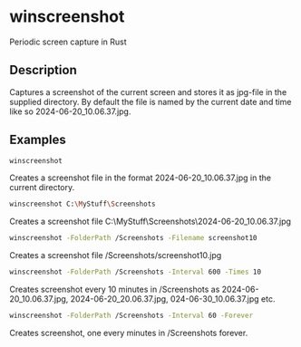 # winscreenshot
Periodic screen capture in Rust

## Description
Captures a screenshot of the current screen and stores it as jpg-file in the supplied directory. By default the file is named by the current date and time like so 2024-06-20_10.06.37.jpg.

## Examples

```bash    
winscreenshot
```
Creates a screenshot file in the format 2024-06-20_10.06.37.jpg in the current directory.
```bash    
winscreenshot C:\MyStuff\Screenshots
```
Creates a screenshot file C:\MyStuff\Screenshots\2024-06-20_10.06.37.jpg
```bash    
winscreenshot -FolderPath /Screenshots -Filename screenshot10
```
Creates a screenshot file /Screenshots/screenshot10.jpg
```bash    
winscreenshot -FolderPath /Screenshots -Interval 600 -Times 10
```
Creates screenshot every 10 minutes in /Screenshots as 2024-06-20_10.06.37.jpg,
2024-06-20_20.06.37.jpg, 024-06-30_10.06.37.jpg etc.

```bash    
winscreenshot -FolderPath /Screenshots -Interval 60 -Forever
```
Creates screenshot, one every minutes in /Screenshots forever.
